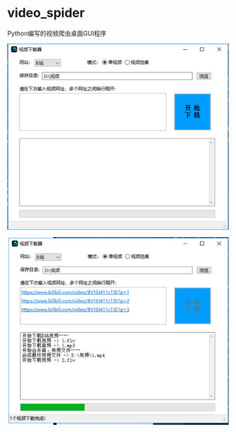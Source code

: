 # video_spider
Python编写的视频爬虫桌面GUI程序

![image-20210127002504378](https://github.com/13623642550/video_spider/blob/main/images/image-20210127002504378.png)

![image-20210127003138500](./images/image-20210127003138500.png)
